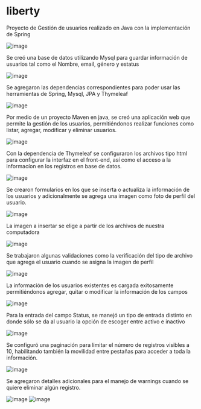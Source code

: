 # liberty

Proyecto de Gestión de usuarios realizado en Java con la implementación de Spring

![image](https://user-images.githubusercontent.com/42243730/186346515-4423512c-696f-4276-a451-5fa986ea4729.png)

Se creó una base de datos utilizando Mysql para guardar información de usuarios tal como el Nombre, email, género y estatus

![image](https://user-images.githubusercontent.com/42243730/186346900-71bbdaaf-2ff3-40bc-8764-a50d7a419109.png)

Se agregaron las dependencias correspondientes para poder usar las herramientas de Spring, Mysql, JPA y Thymeleaf

![image](https://user-images.githubusercontent.com/42243730/186348464-7c563db9-0c11-4f41-85cf-60fe36d3f143.png)

Por medio de un proyecto Maven en java, se creó una aplicación web que permite la gestión de los usuarios, permitiéndonos realizar funciones como listar, agregar, modificar y eliminar usuarios.

![image](https://user-images.githubusercontent.com/42243730/186347172-ebde9df7-72b2-4f84-aa81-785f566126e6.png)

Con la dependencia de Thymeleaf se configuraron los archivos tipo html para configurar la interfaz en el front-end, así como el acceso a la informacíon en los registros en base de datos.

![image](https://user-images.githubusercontent.com/42243730/186350910-03f14def-80f9-4ab7-97f5-91877606c784.png)

Se crearon formularios en los que se inserta o actualiza la información de los usuarios y adicionalmente se agrega una imagen como foto de perfil del usuario.

![image](https://user-images.githubusercontent.com/42243730/186347772-6e478ffe-46ae-4e76-aa8b-b391d4f8e638.png)

La imagen a insertar se elige a partir de los archivos de nuestra computadora

![image](https://user-images.githubusercontent.com/42243730/186352277-d3c09f7c-9018-4c63-a3b6-da3b09d16361.png)

Se trabajaron algunas validaciones como la verificación del tipo de archivo que agrega el usuario cuando se asigna la imagen de perfil

![image](https://user-images.githubusercontent.com/42243730/186348068-df87a866-8a2e-4d07-b608-4d56903a6ca3.png)

La información de los usuarios existentes es cargada exitosamente permitiéndonos agregar, quitar o modificar la información de los campos

![image](https://user-images.githubusercontent.com/42243730/186352905-3d7c1dc9-2da5-42f6-b9b8-c63fe5d3b021.png)

Para la entrada del campo Status, se manejó un tipo de entrada distinto en donde sólo se da al usuario la opción de escoger entre activo e inactivo

![image](https://user-images.githubusercontent.com/42243730/186351680-ab5f1cc2-fd54-4c51-9fe1-3734e66a586e.png)

Se configuró una paginación para limitar el número de registros visibles a 10, habilitando también la movilidad entre pestañas para acceder a toda la información.

![image](https://user-images.githubusercontent.com/42243730/186350255-03ea5e00-edec-4903-89ed-9a103a1e44b6.png)

Se agregaron detalles adicionales para el manejo de warnings cuando se quiere eliminar algún registro.

![image](https://user-images.githubusercontent.com/42243730/186350395-f043d261-52a8-47c6-9e37-594892d86a46.png)
![image](https://user-images.githubusercontent.com/42243730/186350463-fbcb493f-808f-48c3-9a63-6ace89fba093.png)

